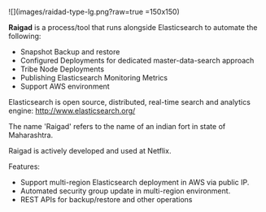 <!--
# Raigad
-->
![](images/raidad-type-lg.png?raw=true =150x150) </br>

**Raigad** is a process/tool that runs alongside Elasticsearch to automate the following:
- Snapshot Backup and restore 
- Configured Deployments for dedicated master-data-search approach 
- Tribe Node Deployments
- Publishing Elasticsearch Monitoring Metrics
- Support AWS environment

Elasticsearch is open source, distributed, real-time search and analytics engine: http://www.elasticsearch.org/

The name 'Raigad' refers to the name of an indian fort in state of Maharashtra.

Raigad is actively developed and used at Netflix. 

Features:
- Support multi-region Elasticsearch deployment in AWS via public IP.
- Automated security group update in multi-region environment.
- REST APIs for backup/restore and other operations
